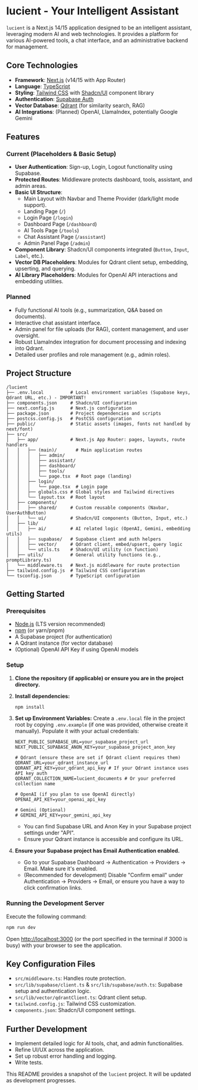 # lucient - Your Intelligent Assistant

`lucient` is a Next.js 14/15 application designed to be an intelligent assistant, leveraging modern AI and web technologies. It provides a platform for various AI-powered tools, a chat interface, and an administrative backend for management.

## Core Technologies

*   **Framework**: [Next.js](https://nextjs.org/) (v14/15 with App Router)
*   **Language**: [TypeScript](https://www.typescriptlang.org/)
*   **Styling**: [Tailwind CSS](https://tailwindcss.com/) with [Shadcn/UI](https://ui.shadcn.com/) component library
*   **Authentication**: [Supabase Auth](https://supabase.com/docs/guides/auth)
*   **Vector Database**: [Qdrant](https://qdrant.tech/) (for similarity search, RAG)
*   **AI Integrations**: (Planned) OpenAI, LlamaIndex, potentially Google Gemini

## Features

### Current (Placeholders & Basic Setup)

*   **User Authentication**: Sign-up, Login, Logout functionality using Supabase.
*   **Protected Routes**: Middleware protects dashboard, tools, assistant, and admin areas.
*   **Basic UI Structure**:
    *   Main Layout with Navbar and Theme Provider (dark/light mode support).
    *   Landing Page (`/`)
    *   Login Page (`/login`)
    *   Dashboard Page (`/dashboard`)
    *   AI Tools Page (`/tools`)
    *   Chat Assistant Page (`/assistant`)
    *   Admin Panel Page (`/admin`)
*   **Component Library**: Shadcn/UI components integrated (`Button`, `Input`, `Label`, etc.).
*   **Vector DB Placeholders**: Modules for Qdrant client setup, embedding, upserting, and querying.
*   **AI Library Placeholders**: Modules for OpenAI API interactions and embedding utilities.

### Planned

*   Fully functional AI tools (e.g., summarization, Q&A based on documents).
*   Interactive chat assistant interface.
*   Admin panel for file uploads (for RAG), content management, and user oversight.
*   Robust LlamaIndex integration for document processing and indexing into Qdrant.
*   Detailed user profiles and role management (e.g., admin roles).

## Project Structure

```
/lucient
├── .env.local          # Local environment variables (Supabase keys, Qdrant URL, etc.) - IMPORTANT!
├── components.json     # Shadcn/UI configuration
├── next.config.js      # Next.js configuration
├── package.json        # Project dependencies and scripts
├── postcss.config.js   # PostCSS configuration
├── public/             # Static assets (images, fonts not handled by next/font)
├── src/
│   ├── app/            # Next.js App Router: pages, layouts, route handlers
│   │   ├── (main)/       # Main application routes
│   │   │   ├── admin/
│   │   │   ├── assistant/
│   │   │   ├── dashboard/
│   │   │   ├── tools/
│   │   │   └── page.tsx  # Root page (landing)
│   │   ├── login/
│   │   │   └── page.tsx  # Login page
│   │   ├── globals.css # Global styles and Tailwind directives
│   │   └── layout.tsx  # Root layout
│   ├── components/
│   │   ├── shared/     # Custom reusable components (Navbar, UserAuthButton)
│   │   └── ui/         # Shadcn/UI components (Button, Input, etc.)
│   ├── lib/
│   │   ├── ai/         # AI related logic (OpenAI, Gemini, embedding utils)
│   │   ├── supabase/   # Supabase client and auth helpers
│   │   ├── vector/     # Qdrant client, embed/upsert, query logic
│   │   └── utils.ts    # Shadcn/UI utility (cn function)
│   ├── utils/          # General utility functions (e.g., promptLibrary.ts)
│   └── middleware.ts   # Next.js middleware for route protection
├── tailwind.config.js  # Tailwind CSS configuration
└── tsconfig.json       # TypeScript configuration
```

## Getting Started

### Prerequisites

*   [Node.js](https://nodejs.org/) (LTS version recommended)
*   [npm](https://www.npmjs.com/) (or yarn/pnpm)
*   A Supabase project (for authentication)
*   A Qdrant instance (for vector database)
*   (Optional) OpenAI API Key if using OpenAI models

### Setup

1.  **Clone the repository (if applicable) or ensure you are in the project directory.**

2.  **Install dependencies:**
    ```bash
    npm install
    ```

3.  **Set up Environment Variables:**
    Create a `.env.local` file in the project root by copying `.env.example` (if one was provided, otherwise create it manually). Populate it with your actual credentials:
    ```env
    NEXT_PUBLIC_SUPABASE_URL=your_supabase_project_url
    NEXT_PUBLIC_SUPABASE_ANON_KEY=your_supabase_project_anon_key

    # Qdrant (ensure these are set if Qdrant client requires them)
    QDRANT_URL=your_qdrant_instance_url
    QDRANT_API_KEY=your_qdrant_api_key # If your Qdrant instance uses API key auth
    QDRANT_COLLECTION_NAME=lucient_documents # Or your preferred collection name

    # OpenAI (if you plan to use OpenAI directly)
    OPENAI_API_KEY=your_openai_api_key

    # Gemini (Optional)
    # GEMINI_API_KEY=your_gemini_api_key
    ```
    *   You can find Supabase URL and Anon Key in your Supabase project settings under "API".
    *   Ensure your Qdrant instance is accessible and configure its URL.

4.  **Ensure your Supabase project has Email Authentication enabled.**
    *   Go to your Supabase Dashboard -> Authentication -> Providers -> Email. Make sure it's enabled.
    *   (Recommended for development) Disable "Confirm email" under Authentication -> Providers -> Email, or ensure you have a way to click confirmation links.

### Running the Development Server

Execute the following command:

```bash
npm run dev
```

Open [http://localhost:3000](http://localhost:3000) (or the port specified in the terminal if 3000 is busy) with your browser to see the application.

## Key Configuration Files

*   `src/middleware.ts`: Handles route protection.
*   `src/lib/supabase/client.ts` & `src/lib/supabase/auth.ts`: Supabase setup and authentication logic.
*   `src/lib/vector/qdrantClient.ts`: Qdrant client setup.
*   `tailwind.config.js`: Tailwind CSS customization.
*   `components.json`: Shadcn/UI component settings.

## Further Development

*   Implement detailed logic for AI tools, chat, and admin functionalities.
*   Refine UI/UX across the application.
*   Set up robust error handling and logging.
*   Write tests.

This README provides a snapshot of the `lucient` project. It will be updated as development progresses.

